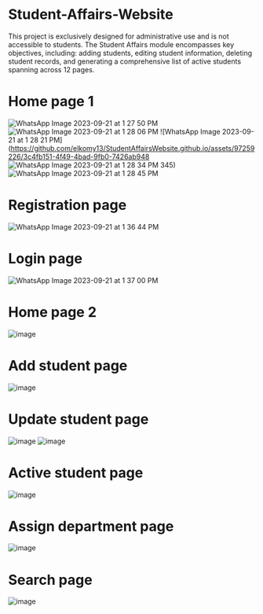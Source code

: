 # Student-Affairs-Website
This project is exclusively designed for administrative use and is not accessible to students. The Student Affairs module encompasses key objectives, including: adding students, editing student information, deleting student records, and generating a comprehensive list of active students spanning across 12 pages.

# Home page 1 

![WhatsApp Image 2023-09-21 at 1 27 50 PM](https://github.com/elkomy13/StudentAffairsWebsite.github.io/assets/97259226/7aa1bde4-e92b-4aa2-bf34-a66de9cd2c6e)
![WhatsApp Image 2023-09-21 at 1 28 06 PM](https://github.com/elkomy13/StudentAffairsWebsite.github.io/assets/97259226/b50ae47e-faac-4a72-8b42-4838a73a46f2)
![WhatsApp Image 2023-09-21 at 1 28 21 PM](https://github.com/elkomy13/StudentAffairsWebsite.github.io/assets/97259226/3c4fb151-4f49-4bad-9fb0-7426ab948
![WhatsApp Image 2023-09-21 at 1 28 34 PM](https://github.com/elkomy13/StudentAffairsWebsite.github.io/assets/97259226/6a205415-dd5c-40a7-a049-3ca4f68c6ebf)
345)
![WhatsApp Image 2023-09-21 at 1 28 45 PM](https://github.com/elkomy13/StudentAffairsWebsite.github.io/assets/97259226/09150c9e-53ee-4a4d-8225-cb83a46a8625)


# Registration page

![WhatsApp Image 2023-09-21 at 1 36 44 PM](https://github.com/elkomy13/StudentAffairsWebsite.github.io/assets/97259226/82bc6e3b-bd07-4b93-a8ef-0b288d97a53d)


# Login page

![WhatsApp Image 2023-09-21 at 1 37 00 PM](https://github.com/elkomy13/StudentAffairsWebsite.github.io/assets/97259226/487be09e-4cf3-4b8a-8a4c-743f53dbac89)


# Home page 2

![image](https://github.com/elkomy13/StudentAffairsWebsite.github.io/assets/97259226/36284a09-08fc-40b5-aadd-ac57306f8cb3)

# Add student page

![image](https://github.com/elkomy13/StudentAffairsWebsite.github.io/assets/97259226/ce152ffd-35d5-42c4-a2ff-a8bdeeecedc4)

# Update student page
![image](https://github.com/elkomy13/StudentAffairsWebsite.github.io/assets/97259226/d616a09a-1d44-41c5-ac56-54b627c91f9d)
![image](https://github.com/elkomy13/StudentAffairsWebsite.github.io/assets/97259226/59aa8d2f-3c55-4af0-b8a1-7347d9246319)

# Active student page
![image](https://github.com/elkomy13/StudentAffairsWebsite.github.io/assets/97259226/3d4158f3-f0ae-4943-ac45-d7a81cb0d1d8)

# Assign department page
![image](https://github.com/elkomy13/StudentAffairsWebsite.github.io/assets/97259226/507196a2-430a-40ae-892c-49d2f3a25c00)

# Search page
![image](https://github.com/elkomy13/StudentAffairsWebsite.github.io/assets/97259226/790698df-6756-4423-9e40-dddb786b50e6)

